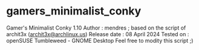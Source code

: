 # gamers_minimalist_conky
Gamer's Minimalist Conky 1.10
Author : mendres ; based on the script of archit3x (archit3x@archlinux.us)
Release date : 08 April 2024
Tested on : openSUSE Tumbleweed - GNOME Desktop
Feel free to modity this script ;)
